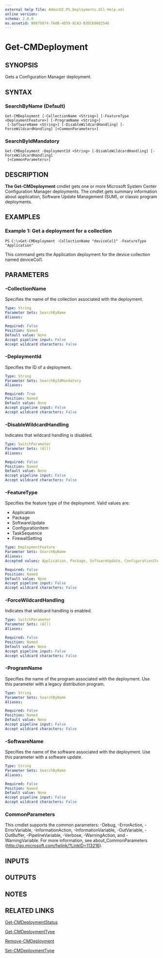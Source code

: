 ```yaml
---
external help file: AdminUI.PS.Deployments.dll-Help.xml
online version: 
schema: 2.0.0
ms.assetid: B8879874-7A8B-4D59-8CA3-B3DC69602546
---
```


# Get-CMDeployment

## SYNOPSIS
Gets a Configuration Manager deployment.

## SYNTAX

### SearchByName (Default)
```
Get-CMDeployment [-CollectionName <String>] [-FeatureType <DeploymentFeature>] [-ProgramName <String>]
 [-SoftwareName <String>] [-DisableWildcardHandling] [-ForceWildcardHandling] [<CommonParameters>]
```

### SearchByIdMandatory
```
Get-CMDeployment -DeploymentId <String> [-DisableWildcardHandling] [-ForceWildcardHandling]
 [<CommonParameters>]
```

## DESCRIPTION
**The Get-CMDeployment** cmdlet gets one or more Microsoft System Center Configuration Manager deployments.
The cmdlet gets summary information about application, Software Update Management (SUM), or classic program deployments.

## EXAMPLES

### Example 1: Get a deployment for a collection
```
PS C:\>Get-CMDeployment -CollectionName "deviceCol1" -FeatureType "Application"
```

This command gets the Application deployment for the device collection named deviceCol1.

## PARAMETERS

### -CollectionName
Specifies the name of the collection associated with the deployment.

```yaml
Type: String
Parameter Sets: SearchByName
Aliases: 

Required: False
Position: Named
Default value: None
Accept pipeline input: False
Accept wildcard characters: False
```

### -DeploymentId
Specifies the ID of a deployment.

```yaml
Type: String
Parameter Sets: SearchByIdMandatory
Aliases: 

Required: True
Position: Named
Default value: None
Accept pipeline input: False
Accept wildcard characters: False
```

### -DisableWildcardHandling
Indicates that wildcard handling is disabled.

```yaml
Type: SwitchParameter
Parameter Sets: (All)
Aliases: 

Required: False
Position: Named
Default value: None
Accept pipeline input: False
Accept wildcard characters: False
```

### -FeatureType
Specifies the feature type of the deployment.
Valid values are:

- Application
- Package
- SoftwareUpdate
- ConfigurationItem
- TaskSequence
- FirewallSetting

```yaml
Type: DeploymentFeature
Parameter Sets: SearchByName
Aliases: 
Accepted values: Application, Package, SoftwareUpdate, ConfigurationItem, TaskSequence, FirewallSetting

Required: False
Position: Named
Default value: None
Accept pipeline input: False
Accept wildcard characters: False
```

### -ForceWildcardHandling
Indicates that wildcard handling is enabled.

```yaml
Type: SwitchParameter
Parameter Sets: (All)
Aliases: 

Required: False
Position: Named
Default value: None
Accept pipeline input: False
Accept wildcard characters: False
```

### -ProgramName
Specifies the name of the program associated with the deployment.
Use this parameter with a legacy distribution program.

```yaml
Type: String
Parameter Sets: SearchByName
Aliases: 

Required: False
Position: Named
Default value: None
Accept pipeline input: False
Accept wildcard characters: False
```

### -SoftwareName
Specifies the name of the software associated with the deployment.
Use this parameter with a software update.

```yaml
Type: String
Parameter Sets: SearchByName
Aliases: 

Required: False
Position: Named
Default value: None
Accept pipeline input: False
Accept wildcard characters: False
```

### CommonParameters
This cmdlet supports the common parameters: -Debug, -ErrorAction, -ErrorVariable, -InformationAction, -InformationVariable, -OutVariable, -OutBuffer, -PipelineVariable, -Verbose, -WarningAction, and -WarningVariable. For more information, see about_CommonParameters (http://go.microsoft.com/fwlink/?LinkID=113216).

## INPUTS

## OUTPUTS

## NOTES

## RELATED LINKS

[Get-CMDeploymentStatus](./Get-CMDeploymentStatus.md)

[Get-CMDeploymentType](./Get-CMDeploymentType.md)

[Remove-CMDeployment](./Remove-CMDeployment.md)

[Set-CMDeploymentType](./Set-CMDeploymentType.md)


